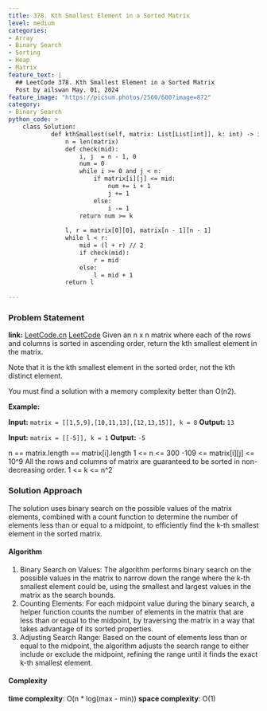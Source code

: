 ```yaml
---
title: 378. Kth Smallest Element in a Sorted Matrix
level: medium
categories:
- Array
- Binary Search
- Sorting
- Heap
- Matrix
feature_text: |
  ## LeetCode 378. Kth Smallest Element in a Sorted Matrix
  Post by ailswan May. 01, 2024
feature_image: "https://picsum.photos/2560/600?image=872"
category:
- Binary Search
python_code: >
    class Solution:
            def kthSmallest(self, matrix: List[List[int]], k: int) -> int:
                n = len(matrix)
                def check(mid):
                    i, j  = n - 1, 0
                    num = 0
                    while i >= 0 and j < n:
                        if matrix[i][j] <= mid:
                            num += i + 1
                            j += 1
                        else:
                            i -= 1
                    return num >= k
                
                l, r = matrix[0][0], matrix[n - 1][n - 1]
                while l < r:
                    mid = (l + r) // 2
                    if check(mid):
                        r = mid 
                    else:
                        l = mid + 1
                return l 
        
---
```


### Problem Statement
**link:**
[LeetCode.cn](https://leetcode.cn/problems/kth-smallest-element-in-a-sorted-matrix/)
[LeetCode](https://leetcode.com/kth-smallest-element-in-a-sorted-matrix/)
Given an n x n matrix where each of the rows and columns is sorted in ascending order, return the kth smallest element in the matrix.

Note that it is the kth smallest element in the sorted order, not the kth distinct element.

You must find a solution with a memory complexity better than O(n2).

**Example:**

**Input:** `matrix = [[1,5,9],[10,11,13],[12,13,15]], k = 8`
**Output:** `13`

**Input:** `matrix = [[-5]], k = 1`
**Output:** `-5`
 

n == matrix.length == matrix[i].length
1 <= n <= 300
-109 <= matrix[i][j] <= 10^9
All the rows and columns of matrix are guaranteed to be sorted in non-decreasing order.
1 <= k <= n^2

### Solution Approach
The solution uses binary search on the possible values of the matrix elements, combined with a count function to determine the number of elements less than or equal to a midpoint, to efficiently find the k-th smallest element in the sorted matrix.

#### Algorithm
1. Binary Search on Values: The algorithm performs binary search on the possible values in the matrix to narrow down the range where the k-th smallest element could be, using the smallest and largest values in the matrix as the search bounds.
2. Counting Elements: For each midpoint value during the binary search, a helper function counts the number of elements in the matrix that are less than or equal to the midpoint, by traversing the matrix in a way that takes advantage of its sorted properties.
3. Adjusting Search Range: Based on the count of elements less than or equal to the midpoint, the algorithm adjusts the search range to either include or exclude the midpoint, refining the range until it finds the exact k-th smallest element.
#### Complexity
 **time complexity**: O(n * log(max - min))
 **space complexity**: O(1)